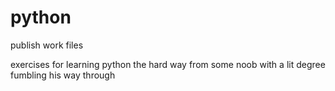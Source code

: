 # python
publish work files

exercises for learning python the hard way from some noob with a lit degree fumbling his way through
